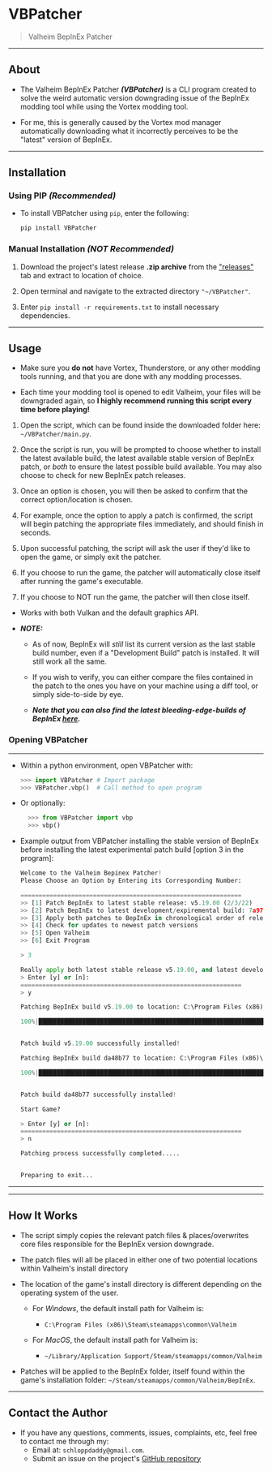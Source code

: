 # VBPatcher

> Valheim BepInEx Patcher

---

## About

- The Valheim BepInEx Patcher _**(VBPatcher)**_ is a CLI program created to solve the weird automatic version downgrading issue of the BepInEx modding tool while using the Vortex modding tool.

- For me, this is generally caused by the Vortex mod manager automatically downloading what it incorrectly perceives to be the "latest" version of BepInEx.

---

## Installation

### Using PIP _(Recommended)_

- To install VBPatcher using `pip`, enter the following:

  ```python
  pip install VBPatcher
  ```

### Manual Installation _(**NOT** Recommended)_

1. Download the project's latest release **.zip archive** from the ["releases"](https://github.com/schlopp96/VBPatcher/releases) tab and extract to location of choice.

2. Open terminal and navigate to the extracted directory `"~/VBPatcher"`.

3. Enter `pip install -r requirements.txt` to install necessary dependencies.

---

## Usage

- Make sure you **do not** have Vortex, Thunderstore, or any other modding tools running, and that you are done with any modding processes.

- Each time your modding tool is opened to edit Valheim, your files will be downgraded again, so **I highly recommend running this script every time before playing!**

1. Open the script, which can be found inside the downloaded folder here: `~/VBPatcher/main.py`.

2. Once the script is run, you will be prompted to choose whether to install the latest available build, the latest available stable version of BepInEx patch, or _both_ to ensure the latest possible build available. You may also choose to check for new BepInEx patch releases.

3. Once an option is chosen, you will then be asked to confirm that the correct option/location is chosen.

4. For example, once the option to apply a patch is confirmed, the script will begin patching the appropriate files immediately, and should finish in seconds.

5. Upon successful patching, the script will ask the user if they'd like to open the game, or simply exit the patcher.

6. If you choose to run the game, the patcher will automatically close itself after running the game's executable.

7. If you choose to NOT run the game, the patcher will then close itself.

- Works with both Vulkan and the default graphics API.

- **_NOTE:_**

  - As of now, BepInEx will _still_ list its current version as the last stable build number, even if a "Development Build" patch is installed. It will still work all the same.

  - If you wish to verify, you can either compare the files contained in the patch to the ones you have on your machine using a diff tool, or simply side-to-side by eye.

  - **_Note that you can also find the latest bleeding-edge-builds of BepInEx [here](https://builds.bepis.io/projects/bepinex_be)._**

### Opening VBPatcher

---

- Within a python environment, open VBPatcher with:

  ```python
  >>> import VBPatcher # Import package
  >>> VBPatcher.vbp()  # Call method to open program

  ```

- Or optionally:

  ```python
    >>> from VBPatcher import vbp
    >>> vbp()
  ```

- Example output from VBPatcher installing the stable version of BepInEx before installing the latest experimental patch build [option 3 in the program]:

  ```python
  Welcome to the Valheim Bepinex Patcher!
  Please Choose an Option by Entering its Corresponding Number:

  =============================================================
  >> [1] Patch BepInEx to latest stable release: v5.19.00 (2/3/22)
  >> [2] Patch BepInEx to latest development/expiremental build: 7a97bdd (5/7/22)
  >> [3] Apply both patches to BepInEx in chronological order of release (v5.19.00 then 7a97bdd)
  >> [4] Check for updates to newest patch versions
  >> [5] Open Valheim
  >> [6] Exit Program

  > 3

  Really apply both latest stable release v5.19.00, and latest development build da48b77?
  > Enter [y] or [n]:
  =============================================================
  > y

  Patching BepInEx build v5.19.00 to location: C:\Program Files (x86)\Steam\steamapps\common\Valheim...

  100%|███████████████████████████████████████████████████████████████████████████████████████████████████████████████████████████████████████████████████████████| 5/5 [00:00<00:00,  9.14it/s]


  Patch build v5.19.00 successfully installed!

  Patching BepInEx build da48b77 to location: C:\Program Files (x86)\Steam\steamapps\common\Valheim...

  100%|███████████████████████████████████████████████████████████████████████████████████████████████████████████████████████████████████████████████████████████| 5/5 [00:00<00:00,  9.19it/s]


  Patch build da48b77 successfully installed!

  Start Game?

  > Enter [y] or [n]:
  =============================================================
  > n

  Patching process successfully completed.....


  Preparing to exit...
  ```

---
---

## How It Works

- The script simply copies the relevant patch files & places/overwrites core files responsible for the BepInEx version downgrade.

- The patch files will all be placed in either one of two potential locations within Valheim's install directory

- The location of the game's install directory is different depending on the operating system of the user.

  - For _Windows_, the default install path for Valheim is:

    - `C:\Program Files (x86)\Steam\steamapps\common\Valheim`

  - For _MacOS_, the default install path for Valheim is:
    - `~/Library/Application Support/Steam/steamapps/common/Valheim`

- Patches will be applied to the BepInEx folder, itself found within the game's installation folder: `~/Steam/steamapps/common/Valheim/BepInEx`.

---

## Contact the Author

- If you have any questions, comments, issues, complaints, etc, feel free to contact me through my:
  - Email at: `schloppdaddy@gmail.com`.
  - Submit an issue on the project's [GitHub repository](https://github.com/schlopp96/VBPatcher)
